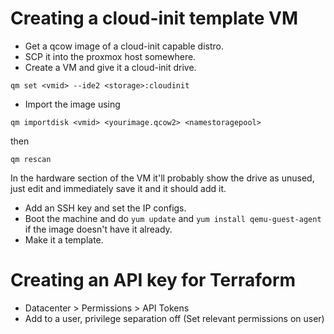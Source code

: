 # Creating a cloud-init template VM

* Get a qcow image of a cloud-init capable distro.
* SCP it into the proxmox host somewhere.
* Create a VM and give it a cloud-init drive.
```
qm set <vmid> --ide2 <storage>:cloudinit
```
* Import the image using 
```
qm importdisk <vmid> <yourimage.qcow2> <namestoragepool>
```
then 
```
qm rescan
```
In the hardware section of the VM it'll probably show the drive as unused, 
just edit and immediately save it and it should add it.

* Add an SSH key and set the IP configs.
* Boot the machine and do `yum update` and `yum install qemu-guest-agent` if the image doesn't have it already.
* Make it a template.


# Creating an API key for Terraform

* Datacenter > Permissions > API Tokens
* Add to a user, privilege separation off (Set relevant permissions on user)